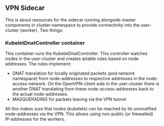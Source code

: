 ## VPN Sidecar

This is about resources for the sidecar running alongside master components in cluster-namespace to provide connectivity into the user-cluster (worker). Two things:

### KubeletDnatController container

This container runs the KubeletDnatController. This controller watches nodes in the user-cluster and creates iptable rules based on node addresses. The rules implement:

  * DNAT translation for locally originated packets (pod network namespace) from node-addresses to respective addresses in the node-access-network. On the OpenVPN-client side in the user-cluster there is another DNAT translating from these node-access-addresses back to the actual node-addresses.
  * MASQUERADING for packets leaving via the VPN tunnel

All this makes sure that nodes (kubelets) can be reached by its unmodified node-addresses via the VPN. This allows using non-public (or firewalled) IP-addresses for the workers.
